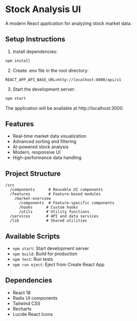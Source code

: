 # Stock Analysis UI

A modern React application for analyzing stock market data.

## Setup Instructions

1. Install dependencies:
```bash
npm install
```

2. Create .env file in the root directory:
```env
REACT_APP_API_BASE_URL=http://localhost:8000/api/v1
```

3. Start the development server:
```bash
npm start
```

The application will be available at http://localhost:3000.

## Features

- Real-time market data visualization
- Advanced sorting and filtering
- AI-powered stock analysis
- Modern, responsive UI
- High-performance data handling

## Project Structure

```
/src
  /components      # Reusable UI components
  /features        # Feature-based modules
    /market-overview
      /components  # Feature-specific components
      /hooks      # Custom hooks
      /utils      # Utility functions
  /services       # API and data services
  /lib            # Shared utilities
```

## Available Scripts

- `npm start`: Start development server
- `npm build`: Build for production
- `npm test`: Run tests
- `npm run eject`: Eject from Create React App

## Dependencies

- React 18
- Radix UI components
- Tailwind CSS
- Recharts
- Lucide React Icons